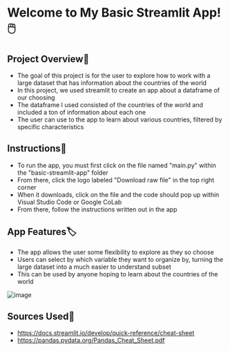 # Welcome to My Basic Streamlit App!🖱️
## Project Overview👀
* The goal of this project is for the user to explore how to work with a large dataset that has information about the countries of the world
* In this project, we used streamlit to create an app about a dataframe of our choosing
* The dataframe I used consisted of the countries of the world and included a ton of information about each one
* The user can use to the app to learn about various countries, filtered by specific characteristics

## Instructions🧭
* To run the app, you must first click on the file named "main.py" within the "basic-streamlit-app" folder
* From there, click the logo labeled "Download raw file" in the top right corner
* When it downloads, click on the file and the code should pop up within Visual Studio Code or Google CoLab
* From there, follow the instructions written out in the app

## App Features🏷️
* The app allows the user some flexibility to explore as they so choose
* Users can select by which variable they want to organize by, turning the large dataset into a much easier to understand subset
* This can be used by anyone hoping to learn about the countries of the world

![image](https://github.com/user-attachments/assets/b4e2538b-3768-4651-a78c-bcd38554809d)

## Sources Used🔗
  - https://docs.streamlit.io/develop/quick-reference/cheat-sheet
  - https://pandas.pydata.org/Pandas_Cheat_Sheet.pdf 
  


